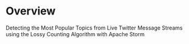 # Overview

Detecting the Most Popular Topics from Live Twitter Message
Streams using the Lossy Counting Algorithm with Apache Storm
